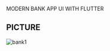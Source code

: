 MODERN BANK APP UI WITH FLUTTER



## PICTURE

![bank1](https://github.com/Juihibi/bank_app/assets/142254238/3be2b54a-f9e5-4c5c-953f-23852b9467f8)


